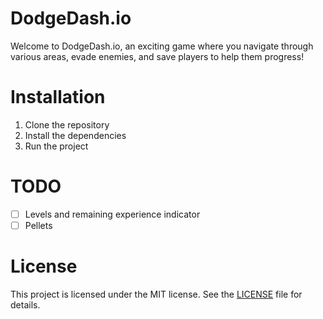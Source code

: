 # DodgeDash.io
Welcome to DodgeDash.io, an exciting game where you navigate through various areas, evade enemies, and save players to help them progress!

# Installation
1. Clone the repository
2. Install the dependencies
3. Run the project

# TODO
- [ ] Levels and remaining experience indicator
- [ ] Pellets

# License
This project is licensed under the MIT license. See the [LICENSE](LICENSE.md) file for details.